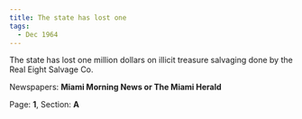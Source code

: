 ```yaml
---  
title: The state has lost one  
tags:  
  - Dec 1964  
---  
```

  
The state has lost one million dollars on illicit treasure salvaging done by the Real Eight Salvage Co.  
  
Newspapers: **Miami Morning News or The Miami Herald**  
  
Page: **1**, Section: **A** 

